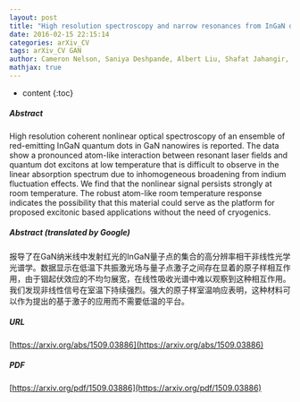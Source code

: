 ```yaml
---
layout: post
title: "High resolution spectroscopy and narrow resonances from InGaN quantum dots in GaN nanowires"
date: 2016-02-15 22:15:14
categories: arXiv_CV
tags: arXiv_CV GAN
author: Cameron Nelson, Saniya Deshpande, Albert Liu, Shafat Jahangir, Pallab Bhattacharya, Duncan Steel
mathjax: true
---
```


* content
{:toc}

##### Abstract
High resolution coherent nonlinear optical spectroscopy of an ensemble of red-emitting InGaN quantum dots in GaN nanowires is reported. The data show a pronounced atom-like interaction between resonant laser fields and quantum dot excitons at low temperature that is difficult to observe in the linear absorption spectrum due to inhomogeneous broadening from indium fluctuation effects. We find that the nonlinear signal persists strongly at room temperature. The robust atom-like room temperature response indicates the possibility that this material could serve as the platform for proposed excitonic based applications without the need of cryogenics.

##### Abstract (translated by Google)
报导了在GaN纳米线中发射红光的InGaN量子点的集合的高分辨率相干非线性光学光谱学。数据显示在低温下共振激光场与量子点激子之间存在显着的原子样相互作用，由于铟起伏效应的不均匀展宽，在线性吸收光谱中难以观察到这种相互作用。我们发现非线性信号在室温下持续强烈。强大的原子样室温响应表明，这种材料可以作为提出的基于激子的应用而不需要低温的平台。

##### URL
[https://arxiv.org/abs/1509.03886](https://arxiv.org/abs/1509.03886)

##### PDF
[https://arxiv.org/pdf/1509.03886](https://arxiv.org/pdf/1509.03886)

